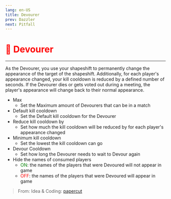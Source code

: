 ```yaml
---
lang: en-US
title: Devourer
prev: Dazzler
next: Pitfall
---
```


# <font color="red">👹 Devourer</font> <Badge text="Hindering" type="tip" vertical="middle"/>
---

As the Devourer, you use your shapeshift to permanently change the appearance of the target of the shapeshift. Additionally, for each player's appearance changed, your kill cooldown is reduced by a defined number of seconds. If the Devourer dies or gets voted out during a meeting, the player's appearance will change back to their normal appearance.
* Max
  * Set the Maximum amount of Devourers that can be in a match
* Default kill cooldown
  * Set the Default kill cooldown for the Devourer
* Reduce kill cooldown by
  * Set how much the kill cooldown will be reduced by for each player's appearance changed
* Minimum kill cooldown
  * Set the lowest the kill cooldown can go
* Devour Cooldown
  * Set how long the Devourer needs to wait to Devour again
* Hide the names of consumed players
  * <font color=green>ON</font>: the names of the players that were Devoured will not appear in game
  * <font color=red>OFF</font>: the names of the players that were Devoured will appear in game

> From: Idea & Coding: [papercut](https://github.com/lars-wu)

